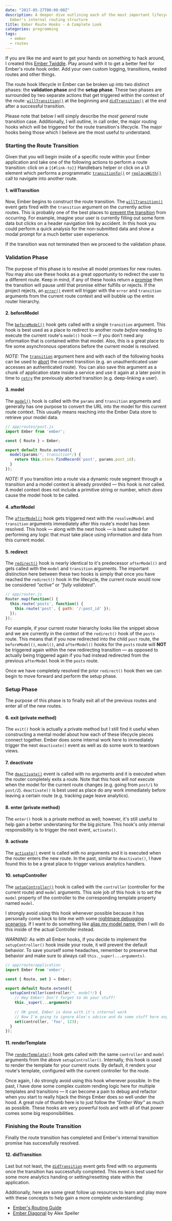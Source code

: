 ```yaml
---
date: "2017-05-27T00:00:00Z"
description: A deeper dive outlining each of the most important lifecycle hooks for
  Ember's internal routing structure
title: Ember Route Hooks - A Complete Look
categories: programming
tags:
  - ember
  - routes
---
```


If you are like me and want to get your hands on something to hack around, I created this [Ember Twiddle](https://ember-twiddle.com/d65fd3522359c0c6299d7af16cbfd5e5). Play around with it to get a better feel for Ember's route hook order. Add your own custom logging, transitions, nested routes and other things.

The route hook lifecycle in Ember can be broken up into two distinct phases: the **validation phase** and the **setup phase**. These two phases are surrounded by two separate actions that get triggered within the context of the route: [`willTransition()`](https://www.emberjs.com/api/classes/Ember.Route.html#event_willTransition) at the beginning and [`didTransition()`](https://www.emberjs.com/api/classes/Ember.Route.html#event_didTransition) at the end after a successful transition.

Please note that below I will simply describe the _most general_ route transition case. Additionally, I will outline, in call order, the major routing hooks which will be triggered for the route transition's lifecycle. The major hooks being those which I believe are the most useful to understand.

### Starting the Route Transition
Given that you will begin inside of a specific route within your Ember application and take one of the following actions to perform a route transition: click on a `{{#link-to}}` Handlebars helper or click on a UI element which performs a programmatic [`transitionTo()`](https://www.emberjs.com/api/classes/Ember.Route.html#method_transitionTo) or [`replaceWith()`](https://www.emberjs.com/api/classes/Ember.Route.html#method_replaceWith) call to navigate into another route.

#### 1. willTransition
Now, Ember begins to construct the route transition. The [`willTransition()`](https://guides.emberjs.com/v2.13.0/routing/preventing-and-retrying-transitions/#toc_preventing-transitions-via-code-willtransition-code) event gets fired with the `transition` argument on the currently active routes. This is probably one of the best places to [prevent the transition](https://guides.emberjs.com/v2.13.0/routing/preventing-and-retrying-transitions/#toc_preventing-transitions-via-code-willtransition-code) from occurring. For example, imagine your user is currently filling out some form data but clicks on a header navigation link by accident. In this hook you could perform a quick analysis for the non-submitted data and show a modal prompt for a much better user experience.

If the transition was not terminated then we proceed to the validation phase.

### Validation Phase
The purpose of this phase is to resolve all model promises for new routes. You may also use these hooks as a great opportunity to redirect the user to a different route. Keep in mind, if any of these hooks return a [promise](https://developer.mozilla.org/en-US/docs/Web/JavaScript/Reference/Global_Objects/Promise) then the transition will pause until that promise either fulfills or rejects. If the project rejects, an [`error()`](https://guides.emberjs.com/v2.13.0/routing/loading-and-error-substates/#toc_the-code-error-code-event) event will trigger with the `error` and `transition` arguments from the current route context and will bubble up the entire router hierarchy.

#### 2. beforeModel
The [`beforeModel()`](https://www.emberjs.com/api/classes/Ember.Route.html#method_beforeModel) hook gets called with a single `transition` argument. This hook is best used as a place to redirect to another route _before_ needing to execute the current route's `model()` hook &mdash; if you don't need any information that is contained within that model. Also, this is a great place to fire some asynchronous operations before the current model is resolved.

_NOTE:_ The [`transition`](https://www.emberjs.com/api/classes/Transition.html) argument here and with each of the following hooks can be used to [abort](https://www.emberjs.com/api/classes/Transition.html#method_abort) the current transition (e.g. an unauthenticated user accesses an authenticated route). You can also save this argument as a chunk of application state inside a service and use it again at a later point in time to [`retry`](https://www.emberjs.com/api/classes/Transition.html#method_retry) the previously aborted transition (e.g. deep-linking a user).

#### 3. model
The [`model()`](https://www.emberjs.com/api/classes/Ember.Route.html#method_model) hook is called with the `params` and `transition` arguments and generally has one purpose to convert the URL into the model for this current route context. This usually means reaching into the Ember Data store to retrieve your model data.

```js
// app/routes/post.js
import Ember from 'ember';

const { Route } = Ember;

export default Route.extend({
  model(params/*, transition*/) {
    return this.store.findRecord('post', params.post_id);
  }
});
```

_NOTE:_ If you transition into a route via a dynamic route segment through a transition and a model context is already provided &mdash; this hook is _not_ called. A model context does not include a primitive string or number, which _does_ cause the model hook to be called.

#### 4. afterModel
The [`afterModel()`](https://www.emberjs.com/api/classes/Ember.Route.html#method_afterModel) hook gets triggered next with the `resolvedModel` and `transition` arguments immediately after this route's model has been resolved. This hook &mdash; along with the next hook &mdash; is best suited for performing any logic that must take place using information and data from this current model.

#### 5. redirect
The [`redirect()`](https://www.emberjs.com/api/classes/Ember.Route.html#method_redirect) hook is nearly identical to it's predecessor `afterModel()` and gets called with the `model` and `transition` arguments. The  important distinction here between these two hooks is simply that once you have reached the `redirect()` hook in the lifecycle, the current route would now be considered _"active"_ or _"fully validated"_.

```js
// app/router.js
Router.map(function() {
  this.route('posts', function() {
    this.route('post', { path: '/:post_id' });
  });
});
```

For example, if your current router hierarchy looks like the snippet above and we are currently in the context of the `redirect()` hook of the `posts` route. This means that if you now redirected into the child `post` route, the `beforeModel()`, `model()`, and `afterModel()` hooks for the `posts` route will **NOT** be triggered again within the new redirecting transition &mdash; as opposed to actually being triggered again if you had instead redirected from the previous `afterModel` hook in the `posts` route.

Once we have completely resolved the prior `redirect()` hook then we can begin to move forward and perform the setup phase.

### Setup Phase
The purpose of this phase is to finally exit all of the previous routes and enter all of the new routes.

#### 6. exit (private method)
The `exit()` hook is actually a private method but I still find it useful when constructing a mental model about how each of these lifecycle pieces connect together. Ember does some internal work here to immediately trigger the next `deactivate()` event as well as do some work to teardown views.

#### 7. deactivate
The [`deactivate()`](https://www.emberjs.com/api/classes/Ember.Route.html#method_deactivate) event is called with no arguments and it is executed when the router completely exits a route. Note that this hook will _not_ execute when the model for the current route changes (e.g. going from `post/1` to `post/2`). `deactivate()` is best used as place do any work immediately before leaving a certain route (e.g. tracking page leave analytics).

#### 8. enter (private method)
The `enter()` hook is a private method as well; however, it's still useful to help gain a better understaning for the big picture. This hook's only internal responsibility is to trigger the next event, `activate()`.

#### 9. activate
The [`activate()`](https://www.emberjs.com/api/classes/Ember.Route.html#method_activate) event is called with no arguments and it is executed when the router enters the new route. In the past, similar to `deactivate()`, I have found this to be a great place to trigger various analytics handlers.

#### 10. setupController
The [`setupController()`](https://www.emberjs.com/api/classes/Ember.Route.html#method_setupController) hook is called with the `controller` (controller for the current route) and `model` arguments. This sole job of this hook is to set the `model` property of the controller to the corresponding template property named `model`.

I strongly avoid using this hook whenever possible because it has personally come back to bite me with some [nightmare debugging scenarios](https://www.mutuallyhuman.com/blog/2017/02/17/debugging-your-assumptions-ember-edition). If I want to do something like [alias my model name](https://github.com/DockYard/styleguides/blob/master/engineering/ember.md#alias-your-model), then I will do this inside of the actual Controller instead.

_WARNING:_ As with all Ember hooks, if you decide to implement the `setupController()` hook inside your route, it will prevent the default behavior. To save yourself some headaches, remember to preserve that behavior and make sure to always call `this._super(...arguments)`.

```js
// app/route/application
import Ember from 'ember';

const { Route, set } = Ember;

export default Route.extend({
  setupController(controller/*, model*/) {
    // Hey Ember! Don't forget to do your stuff!
    this._super(...arguments)
    
    // OK good, Ember is done with it's internal work
    // Now I'm going to ignore Alex's advice and do some stuff here anyway :)
    set(controller, 'foo', 123);
  }
});
```

#### 11. renderTemplate
The [`renderTemplate()`](https://www.emberjs.com/api/classes/Ember.Route.html#method_renderTemplate) hook gets called with the same `controller` and `model` arguments from the above `setupController()`. Internally, this hook is used to render the template for your current route. By default, it renders your route's template, configured with the current controller for the route.

Once again, I do strongly avoid using this hook whenever possible. In the past, I have done some complex custom rending logic here for multiple templates and transitions &mdash; it can become a pain to debug and refactor when you start to really hijack the things Ember does so well under the hood. A great rule of thumb here is to just follow the _"Ember Way"_ as much as possible. These hooks are very powerful tools and with all of that power comes some big responsibilities.

### Finishing the Route Transition
Finally the route transition has completed and Ember's internal transition promise has successfully resolved.

#### 12. didTransition
Last but not least, the [`didTransition`](https://www.emberjs.com/api/classes/Ember.Route.html#event_didTransition) event gets fired with no arguments once the transition has successfully completed. This event is best used for some more analytics handing or setting/resetting state within the application.

Additionally, here are some great follow up resources to learn and play more with these concepts to help gain a more complete understanding:

* [Ember's Routing Guide](https://guides.emberjs.com/v2.13.0/routing/)
* [Ember Diagonal](http://alexspeller.com/ember-diagonal/route/posts) by Alex Speller
